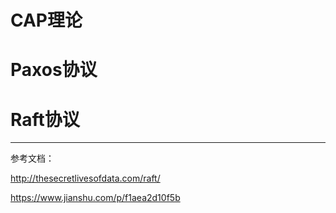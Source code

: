 # CAP理论





# Paxos协议





# Raft协议





------

参考文档：

http://thesecretlivesofdata.com/raft/

https://www.jianshu.com/p/f1aea2d10f5b